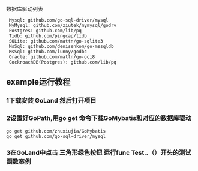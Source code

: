 数据库驱动列表
```
 Mysql: github.com/go-sql-driver/mysql
 MyMysql: github.com/ziutek/mymysql/godrv
 Postgres: github.com/lib/pq
 Tidb: github.com/pingcap/tidb
 SQLite: github.com/mattn/go-sqlite3
 MsSql: github.com/denisenkom/go-mssqldb
 MsSql: github.com/lunny/godbc
 Oracle: github.com/mattn/go-oci8
 CockroachDB(Postgres): github.com/lib/pq
 ```
 
## example运行教程

### 1下载安装 GoLand 然后打开项目

### 2设置好GoPath,用go get 命令下载GoMybatis和对应的数据库驱动
```
go get github.com/zhuxiujia/GoMybatis
go get github.com/go-sql-driver/mysql
```
### 3在GoLand中点击 三角形绿色按钮 运行func Test..（）开头的测试函数案例

